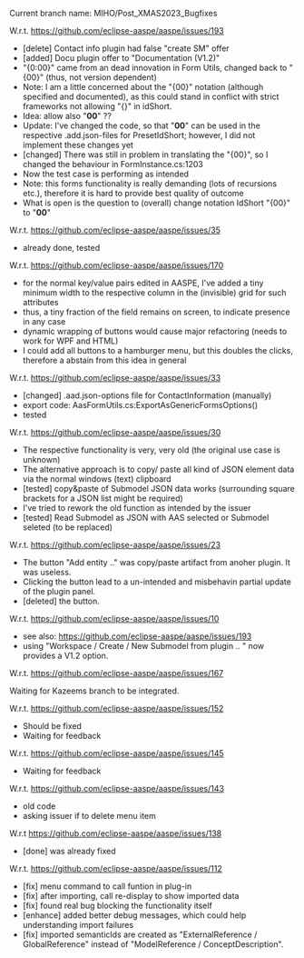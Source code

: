 Current branch name: MIHO/Post_XMAS2023_Bugfixes

W.r.t. https://github.com/eclipse-aaspe/aaspe/issues/193

* [delete] Contact info plugin had false "create SM" offer
* [added] Docu plugin offer to "Documentation (V1.2)"
* "{0:00}" came from an dead innovation in Form Utils,
  changed back to "{00}" (thus, not version dependent)
* Note: I am a little concerned about the "{00}" notation (although specified and documented), as this could stand in conflict with strict frameworks not allowing "{}" in idShort. 
* Idea: allow also "__00__" ??
* Update: I've changed the code, so that "__00__" can be used in the respective .add.json-files for PresetIdShort; however, I did not implement these changes yet
* [changed] There was still in problem in translating the "{00}", so I changed the behaviour in FormInstance.cs:1203
* Now the test case is performing as intended
* Note: this forms functionality is really demanding (lots of recursions etc.), therefore it is hard to provide best quality of outcome
* What is open is the question to (overall) change notation IdShort "{00}" to "__00__"

W.r.t. https://github.com/eclipse-aaspe/aaspe/issues/35

* already done, tested

W.r.t. https://github.com/eclipse-aaspe/aaspe/issues/170

* for the normal key/value pairs edited in AASPE, I've added a tiny minimum width to the respective column in the (invisible) grid for such attributes
* thus, a tiny fraction of the field remains on screen, to indicate presence in any case
* dynamic wrapping of buttons would cause major refactoring (needs to work for WPF and HTML)
* I could add all buttons to a hamburger menu, but this doubles the clicks, therefore a abstain from this idea in general

W.r.t. https://github.com/eclipse-aaspe/aaspe/issues/33

* [changed] .aad.json-options file for ContactInformation (manually)
* export code: AasFormUtils.cs:ExportAsGenericFormsOptions()
* tested

W.r.t. https://github.com/eclipse-aaspe/aaspe/issues/30

* The respective functionality is very, very old (the original use case is unknown)
* The alternative approach is to copy/ paste all kind of JSON element data via the normal windows (text) clipboard
* [tested] copy&paste of Submodel JSON data works (surrounding square brackets for a JSON list might be required)
* I've tried to rework the old function as intended by the issuer
* [tested] Read Submodel as JSON with AAS selected or Submodel seleted (to be replaced)

W.r.t. https://github.com/eclipse-aaspe/aaspe/issues/23

* The button "Add entity .." was copy/paste artifact from anoher plugin. It was useless.
* Clicking the button lead to a un-intended and misbehavin partial update of the plugin panel.
* [deleted] the button.

W.r.t. https://github.com/eclipse-aaspe/aaspe/issues/10

* see also: https://github.com/eclipse-aaspe/aaspe/issues/193
* using "Workspace / Create / New Submodel from plugin .. " now provides a V1.2 option.

W.r.t. https://github.com/eclipse-aaspe/aaspe/issues/167

Waiting for Kazeems branch to be integrated.

W.r.t. https://github.com/eclipse-aaspe/aaspe/issues/152

* Should be fixed
* Waiting for feedback

W.r.t. https://github.com/eclipse-aaspe/aaspe/issues/145

* Waiting for feedback

W.r.t. https://github.com/eclipse-aaspe/aaspe/issues/143

* old code
* asking issuer if to delete menu item

W.r.t https://github.com/eclipse-aaspe/aaspe/issues/138

* [done] was already fixed

W.r.t. https://github.com/eclipse-aaspe/aaspe/issues/112

* [fix] menu command to call funtion in plug-in
* [fix] after importing, call re-display to show imported data
* [fix] found real bug blocking the functionality itself
* [enhance] added better debug messages, which could help understanding import failures
* [fix] imported semanticIds are created as "ExternalReference / GlobalReference" instead of "ModelReference / ConceptDescription".